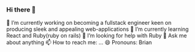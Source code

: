 ### Hi there 👋
🔭 I’m currently working on becoming a fullstack engineer keen on producing sleek and appealing web-applications
🌱 I’m currently learning React and Ruby(ruby on rails)
🤔 I’m looking for help with Ruby 
💬 Ask me about anything 
📫 How to reach me: ...
😄 Pronouns: Brian


<!--
**fabortwell/fabortwell** is a ✨ _special_ ✨ repository because its `README.md` (this file) appears on your GitHub profile.

Here are some ideas to get you started:

🔭 I’m currently working on ...
- 🌱 I’m currently learning ...
- 👯 I’m looking to collaborate on ...
- 🤔 I’m looking for help with ...
- 💬 Ask me about ...
- 📫 How to reach me: ...
- 😄 Pronouns: ...
- ⚡ Fun fact: ...
-->
